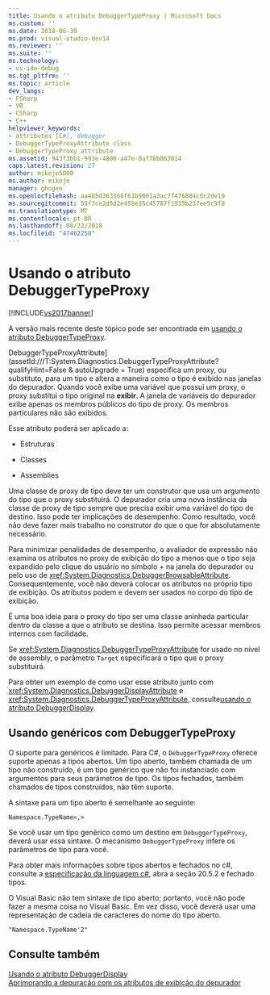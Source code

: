 ```yaml
---
title: Usando o atributo DebuggerTypeProxy | Microsoft Docs
ms.custom: ''
ms.date: 2018-06-30
ms.prod: visual-studio-dev14
ms.reviewer: ''
ms.suite: ''
ms.technology:
- vs-ide-debug
ms.tgt_pltfrm: ''
ms.topic: article
dev_langs:
- FSharp
- VB
- CSharp
- C++
helpviewer_keywords:
- attributes [C#], debugger
- DebuggerTypeProxyAttribute class
- DebuggerTypeProxy attribute
ms.assetid: 943f3bb1-993e-4800-a47e-0af78b063014
caps.latest.revision: 27
author: mikejo5000
ms.author: mikejo
manager: ghogen
ms.openlocfilehash: aa4b5d363366f61b9001a3ac7f476804c0c2de19
ms.sourcegitcommit: 55f7ce2d5d2e458e35c45787f1935b237ee5c9f8
ms.translationtype: MT
ms.contentlocale: pt-BR
ms.lasthandoff: 08/22/2018
ms.locfileid: "47462258"
---
```

# <a name="using-debuggertypeproxy-attribute"></a>Usando o atributo DebuggerTypeProxy
[!INCLUDE[vs2017banner](../includes/vs2017banner.md)]

A versão mais recente deste tópico pode ser encontrada em [usando o atributo DebuggerTypeProxy](https://docs.microsoft.com/visualstudio/debugger/using-debuggertypeproxy-attribute).  
  
DebuggerTypeProxyAttribute] (assetId:///T:System.Diagnostics.DebuggerTypeProxyAttribute?qualifyHint=False & autoUpgrade = True) especifica um proxy, ou substituto, para um tipo e altera a maneira como o tipo é exibido nas janelas do depurador. Quando você exibe uma variável que possui um proxy, o proxy substitui o tipo original na **exibir**. A janela de variáveis do depurador exibe apenas os membros públicos do tipo de proxy. Os membros particulares não são exibidos.  
  
 Esse atributo poderá ser aplicado a:  
  
-   Estruturas  
  
-   Classes  
  
-   Assemblies  
  
 Uma classe de proxy de tipo deve ter um construtor que usa um argumento do tipo que o proxy substituirá. O depurador cria uma nova instância da classe de proxy de tipo sempre que precisa exibir uma variável do tipo de destino. Isso pode ter implicações de desempenho. Como resultado, você não deve fazer mais trabalho no construtor do que o que for absolutamente necessário.  
  
 Para minimizar penalidades de desempenho, o avaliador de expressão não examina os atributos no proxy de exibição do tipo a menos que o tipo seja expandido pelo clique do usuário no símbolo + na janela do depurador ou pelo uso de <xref:System.Diagnostics.DebuggerBrowsableAttribute>. Consequentemente, você não deverá colocar os atributos no próprio tipo de exibição. Os atributos podem e devem ser usados no corpo do tipo de exibição.  
  
 É uma boa ideia para o proxy do tipo ser uma classe aninhada particular dentro da classe a que o atributo se destina. Isso permite acessar membros internos com facilidade.  
  
 Se <xref:System.Diagnostics.DebuggerTypeProxyAttribute> for usado no nível de assembly, o parâmetro `Target` especificará o tipo que o proxy substituirá.  
  
 Para obter um exemplo de como usar esse atributo junto com <xref:System.Diagnostics.DebuggerDisplayAttribute> e <xref:System.Diagnostics.DebuggerTypeProxyAttribute>, consulte[usando o atributo DebuggerDisplay](../debugger/using-the-debuggerdisplay-attribute.md).  
  
## <a name="using-generics-with-debuggertypeproxy"></a>Usando genéricos com DebuggerTypeProxy  
 O suporte para genéricos é limitado. Para C#, o `DebuggerTypeProxy` oferece suporte apenas a tipos abertos. Um tipo aberto, também chamada de um tipo não construído, é um tipo genérico que não foi instanciado com argumentos para seus parâmetros de tipo. Os tipos fechados, também chamados de tipos construídos, não têm suporte.  
  
 A sintaxe para um tipo aberto é semelhante ao seguinte:  
  
 `Namespace.TypeName<,>`  
  
 Se você usar um tipo genérico como um destino em `DebuggerTypeProxy`, deverá usar essa sintaxe. O mecanismo `DebuggerTypeProxy` infere os parâmetros de tipo para você.  
  
 Para obter mais informações sobre tipos abertos e fechados no c#, consulte a [especificação da linguagem c#](http://msdn.microsoft.com/library/e5d5a5cc-636b-4bff-b9c8-a8edc6207c22), abra a seção 20.5.2 e fechado tipos.  
  
 O Visual Basic não tem sintaxe de tipo aberto; portanto, você não pode fazer a mesma coisa no Visual Basic. Em vez disso, você deverá usar uma representação de cadeia de caracteres do nome do tipo aberto.  
  
 `"Namespace.TypeName'2"`  
  
## <a name="see-also"></a>Consulte também  
 [Usando o atributo DebuggerDisplay](../debugger/using-the-debuggerdisplay-attribute.md)   
  [Aprimorando a depuração com os atributos de exibição do depurador](http://msdn.microsoft.com/library/72bb7aa9-459b-42c4-9163-9312fab4c410)



